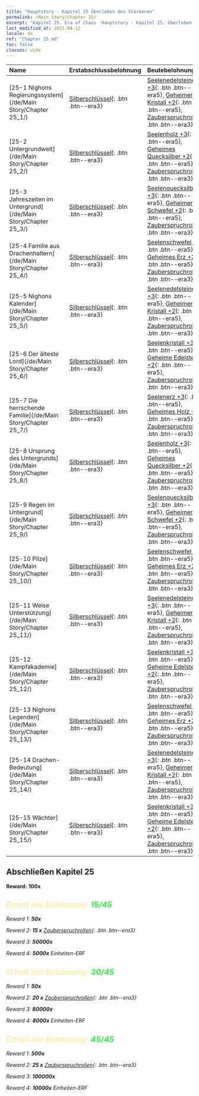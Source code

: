 ```yaml
---
title: "Hauptstory - Kapitel 25 Überleben des Stärkeren"
permalink: /Main Story/Chapter 25/
excerpt: "Kapitel 25. Era of Chaos  Hauptstory - Kapitel 25. Überleben des Stärkeren"
last_modified_at: 2021-04-12
locale: de
ref: "Chapter 25.md"
toc: false
classes: wide
---
```


  | Name |  Erstabschlussbelohnung | Beutebelohnung |
  |:------------|:------------|:------------| 
  | [25-1 Nighons Regierungssystem](/de/Main Story/Chapter 25_1/) | [Silberschlüssel](/de/Items/con_693/){: .btn .btn--era3} | [Seelenedelsteine +3](/de/Items/mat_86/){: .btn .btn--era5}, [Geheimer Kristall +2](/de/Items/mat_80/){: .btn .btn--era5}, [Zauberspruchrollen](/de/Items/con_694/){: .btn .btn--era3} |
  | [25-2 Untergrundwelt](/de/Main Story/Chapter 25_2/) | [Silberschlüssel](/de/Items/con_693/){: .btn .btn--era3} | [Seelenholz +3](/de/Items/mat_83/){: .btn .btn--era5}, [Geheimes Quecksilber +2](/de/Items/mat_77/){: .btn .btn--era5}, [Zauberspruchrollen](/de/Items/con_694/){: .btn .btn--era3} |
  | [25-3 Jahreszeiten im Untergrund](/de/Main Story/Chapter 25_3/) | [Silberschlüssel](/de/Items/con_693/){: .btn .btn--era3} | [Seelenquecksilber +3](/de/Items/mat_84/){: .btn .btn--era5}, [Geheimer Schwefel +2](/de/Items/mat_78/){: .btn .btn--era5}, [Zauberspruchrollen](/de/Items/con_694/){: .btn .btn--era3} |
  | [25-4 Familie aus Drachenhaltern](/de/Main Story/Chapter 25_4/) | [Silberschlüssel](/de/Items/con_693/){: .btn .btn--era3} | [Seelenschwefel +3](/de/Items/mat_85/){: .btn .btn--era5}, [Geheimes Erz +2](/de/Items/mat_75/){: .btn .btn--era5}, [Zauberspruchrollen](/de/Items/con_694/){: .btn .btn--era3} |
  | [25-5 Nighons Kalender](/de/Main Story/Chapter 25_5/) | [Silberschlüssel](/de/Items/con_693/){: .btn .btn--era3} | [Seelenedelsteine +3](/de/Items/mat_86/){: .btn .btn--era5}, [Geheimer Kristall +2](/de/Items/mat_80/){: .btn .btn--era5}, [Zauberspruchrollen](/de/Items/con_694/){: .btn .btn--era3} |
  | [25-6 Der älteste Lord](/de/Main Story/Chapter 25_6/) | [Silberschlüssel](/de/Items/con_693/){: .btn .btn--era3} | [Seelenkristall +3](/de/Items/mat_87/){: .btn .btn--era5}, [Geheime Edelsteine +2](/de/Items/mat_79/){: .btn .btn--era5}, [Zauberspruchrollen](/de/Items/con_694/){: .btn .btn--era3} |
  | [25-7 Die herrschende Familie](/de/Main Story/Chapter 25_7/) | [Silberschlüssel](/de/Items/con_693/){: .btn .btn--era3} | [Seelenerz +3](/de/Items/mat_82/){: .btn .btn--era5}, [Geheimes Holz +2](/de/Items/mat_76/){: .btn .btn--era5}, [Zauberspruchrollen](/de/Items/con_694/){: .btn .btn--era3} |
  | [25-8 Ursprung des Untergrunds](/de/Main Story/Chapter 25_8/) | [Silberschlüssel](/de/Items/con_693/){: .btn .btn--era3} | [Seelenholz +3](/de/Items/mat_83/){: .btn .btn--era5}, [Geheimes Quecksilber +2](/de/Items/mat_77/){: .btn .btn--era5}, [Zauberspruchrollen](/de/Items/con_694/){: .btn .btn--era3} |
  | [25-9 Regen im Untergrund](/de/Main Story/Chapter 25_9/) | [Silberschlüssel](/de/Items/con_693/){: .btn .btn--era3} | [Seelenquecksilber +3](/de/Items/mat_84/){: .btn .btn--era5}, [Geheimer Schwefel +2](/de/Items/mat_78/){: .btn .btn--era5}, [Zauberspruchrollen](/de/Items/con_694/){: .btn .btn--era3} |
  | [25-10 Pilze](/de/Main Story/Chapter 25_10/) | [Silberschlüssel](/de/Items/con_693/){: .btn .btn--era3} | [Seelenschwefel +3](/de/Items/mat_85/){: .btn .btn--era5}, [Geheimes Erz +2](/de/Items/mat_75/){: .btn .btn--era5}, [Zauberspruchrollen](/de/Items/con_694/){: .btn .btn--era3} |
  | [25-11 Weise Unterstützung](/de/Main Story/Chapter 25_11/) | [Silberschlüssel](/de/Items/con_693/){: .btn .btn--era3} | [Seelenedelsteine +3](/de/Items/mat_86/){: .btn .btn--era5}, [Geheimer Kristall +2](/de/Items/mat_80/){: .btn .btn--era5}, [Zauberspruchrollen](/de/Items/con_694/){: .btn .btn--era3} |
  | [25-12 Kampfakademie](/de/Main Story/Chapter 25_12/) | [Silberschlüssel](/de/Items/con_693/){: .btn .btn--era3} | [Seelenkristall +3](/de/Items/mat_87/){: .btn .btn--era5}, [Geheime Edelsteine +2](/de/Items/mat_79/){: .btn .btn--era5}, [Zauberspruchrollen](/de/Items/con_694/){: .btn .btn--era3} |
  | [25-13 Nighons Legenden](/de/Main Story/Chapter 25_13/) | [Silberschlüssel](/de/Items/con_693/){: .btn .btn--era3} | [Seelenschwefel +3](/de/Items/mat_85/){: .btn .btn--era5}, [Geheimes Erz +2](/de/Items/mat_75/){: .btn .btn--era5}, [Zauberspruchrollen](/de/Items/con_694/){: .btn .btn--era3} |
  | [25-14 Drachen-Bedeutung](/de/Main Story/Chapter 25_14/) | [Silberschlüssel](/de/Items/con_693/){: .btn .btn--era3} | [Seelenedelsteine +3](/de/Items/mat_86/){: .btn .btn--era5}, [Geheimer Kristall +2](/de/Items/mat_80/){: .btn .btn--era5}, [Zauberspruchrollen](/de/Items/con_694/){: .btn .btn--era3} |
  | [25-15 Wächter](/de/Main Story/Chapter 25_15/) | [Silberschlüssel](/de/Items/con_693/){: .btn .btn--era3} | [Seelenkristall +3](/de/Items/mat_87/){: .btn .btn--era5}, [Geheime Edelsteine +2](/de/Items/mat_79/){: .btn .btn--era5}, [Zauberspruchrollen](/de/Items/con_694/){: .btn .btn--era3} |


## Abschließen Kapitel 25

 **Reward:**  **100x** <i class="fas fa-gem"/>



## <span style="color: #ffeea0">Erhalt der Belohnung: </span><span style="color: #27f73a">15/45</span>

 Reward 1:  **50x** <i class="fas fa-gem"/>

 Reward 2: **15 x** [Zauberspruchrollen](/de/Items/con_694/){: .btn .btn--era3}

 Reward 3:  **50000x** <i class="fas fa-coins"/>

 Reward 4:  **5000x** Einheiten-ERF



## <span style="color: #ffeea0">Erhalt der Belohnung: </span><span style="color: #27f73a">30/45</span>

 Reward 1:  **50x** <i class="fas fa-gem"/>

 Reward 2: **20 x** [Zauberspruchrollen](/de/Items/con_694/){: .btn .btn--era3}

 Reward 3:  **80000x** <i class="fas fa-coins"/>

 Reward 4:  **8000x** Einheiten-ERF



## <span style="color: #ffeea0">Erhalt der Belohnung: </span><span style="color: #27f73a">45/45</span>

 Reward 1:  **500x** <i class="fas fa-gem"/>

 Reward 2: **25 x** [Zauberspruchrollen](/de/Items/con_694/){: .btn .btn--era3}

 Reward 3:  **100000x** <i class="fas fa-coins"/>

 Reward 4:  **10000x** Einheiten-ERF

